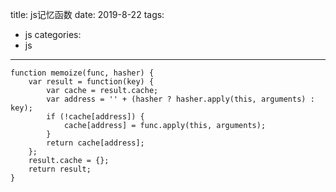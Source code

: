 title: js记忆函数
date: 2019-8-22
tags:
 - js
categories:
 - js
---
```
function memoize(func, hasher) {
    var result = function(key) {
        var cache = result.cache;
        var address = '' + (hasher ? hasher.apply(this, arguments) : key);
        if (!cache[address]) {
            cache[address] = func.apply(this, arguments);
        }
        return cache[address];
    };
    result.cache = {};
    return result;
}
```